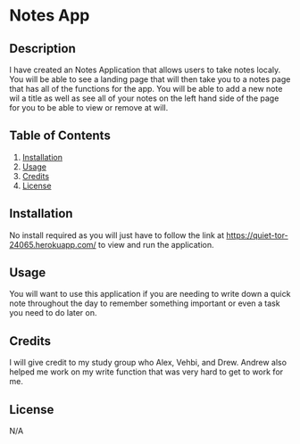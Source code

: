 # Notes App
  ## Description

  I have created an Notes Application that allows users to take notes localy. You will be able to see a landing page that will then take you to a notes page that has all of the functions for the app. You will be able to add a new note wil a title as well as see all of your notes on the left hand side of the page for you to be able to view or remove at will. 

  ## Table of Contents 

  1. [Installation](#Installation)
  2. [Usage](#Usage)
  3. [Credits](#Credits)
  4. [License](#License)

  ## Installation

  No install required as you will just have to follow the link at https://quiet-tor-24065.herokuapp.com/ to view and run the application. 

  ## Usage

  You will want to use this application if you are needing to write down a quick note throughout the day to remember something important or even a task you need to do later on. 

  ## Credits

  I will give credit to my study group who Alex, Vehbi, and Drew. Andrew also helped me work on my write function that was very hard to get to work for me. 

  ## License
  
  N/A